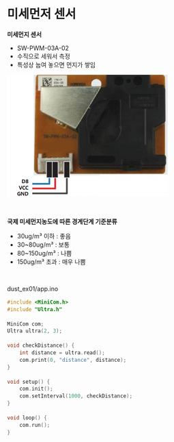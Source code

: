# 미세먼저 센서

**미세먼지 센서**

-   SW-PWM-03A-02
-   수직으로 세워서 측정
-   특성상 눕여 놓으면 먼지가 쌓임

![image-20201013104521243](03.미세먼저_센서.assets/image-20201013104521243.png)  

<br>

**국제 미세먼지농도에 따른 경계단계 기준분류**

-   30ug/m³ 이하 : 좋음
-   30~80ug/m³ : 보통
-   80~150ug/m³ : 나쁨
-   150ug/m³ 초과 : 매우 나쁨

<br>

dust_ex01/app.ino

```cpp
#include <MiniCom.h>
#include "Ultra.h"

MiniCom com;
Ultra ultra(2, 3);

void checkDistance() {
    int distance = ultra.read();
    com.print(0, "distance", distance);
}

void setup() {
    com.init();
    com.setInterval(1000, checkDistance);
}

void loop() {
    com.run();
}
```

